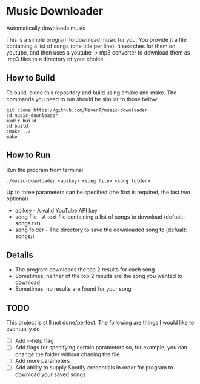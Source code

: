 # Music Downloader

Automatically downloads music

This is a simple program to download music for you. You provide it a file containing a list of songs (one title per line). It searches for them on youtube, and then uses a youtube -> mp3 converter to download them as .mp3 files to a directory of your choice.

## How to Build
To build, clone this repository and build using cmake and make. The commands you need to run should be similar to those below
```
git clone https://github.com/NivenT/music-downloader
cd music-downloader
mkdir build
cd build
cmake ../
make
```

## How to Run
Run the program from terminal
```
./music-downloader <apikey> <song file> <song folder>
```
Up to three parameters can be specified (the first is required, the last two optional)

* apikey - A valid YouTube API key
* song file - A text file containing a list of songs to download (defualt: songs.txt)
* song folder - The directory to save the downloaded song to (defualt: songs/)

## Details
- The program downloads the top 2 results for each song
- Sometimes, neither of the top 2 results are the song you wanted to download
- Sometimes, no results are found for your song

## TODO
This project is still not done/perfect. The following are things I would like to eventually do
- [ ] Add --help flag
- [ ] Add flags for specifying certain parameters so, for example, you can change the folder without chaning the file
- [ ] Add more parameters
- [ ] Add ability to supply Spotify credentials in order for program to download your saved songs
